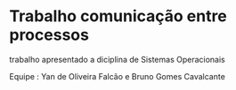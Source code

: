 # Trabalho comunicação entre processos
trabalho apresentado a diciplina de Sistemas Operacionais

Equipe : Yan de Oliveira Falcão e 
Bruno Gomes Cavalcante